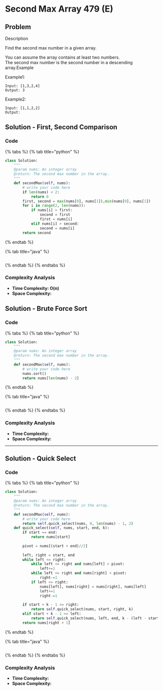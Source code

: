 # Second Max Array 479 (E)

## Problem

Description

Find the second max number in a given array.

You can assume the array contains at least two numbers.\
The second max number is the second number in a descending array.Example

Example1:

```
Input: [1,3,2,4]
Output: 3
```

Example2:

```
Input: [1,1,2,2]
Output: 
```

## Solution - First, Second Comparison

### Code

{% tabs %}
{% tab title="python" %}
```python
class Solution:
    """
    @param nums: An integer array
    @return: The second max number in the array.
    """
    def secondMax(self, nums):
        # write your code here
        if len(nums) < 2:
            return 0
        first, second = max(nums[0], nums[1]),min(nums[0], nums[1])
        for i in range(2, len(nums)):
            if nums[i] > first:
                second = first
                first = nums[i]
            elif nums[i] > second:
                second = nums[i]
        return second
```
{% endtab %}

{% tab title="java" %}
```
```
{% endtab %}
{% endtabs %}

### Complexity Analysis

* **Time Complexity: O(n)**
* **Space Complexity:**

## Solution - Brute Force Sort

### Code

{% tabs %}
{% tab title="python" %}
```python
class Solution:
    """
    @param nums: An integer array
    @return: The second max number in the array.
    """
    def secondMax(self, nums):
        # write your code here
        nums.sort()
        return nums[len(nums) - 2]
```
{% endtab %}

{% tab title="java" %}
```
```
{% endtab %}
{% endtabs %}

### Complexity Analysis

* **Time Complexity:**
* **Space Complexity:**

****

## Solution - Quick Select

### Code

{% tabs %}
{% tab title="python" %}
```python
class Solution:
    """
    @param nums: An integer array
    @return: The second max number in the array.
    """
    def secondMax(self, nums):
        # write your code here
        return self.quick_select(nums, 0, len(nums) - 1, 2)
    def quick_select(self, nums, start, end, k):
        if start == end:
            return nums[start]
        
        pivot = nums[(start + end)//2]
        
        left, right = start, end
        while left <= right:
            while left <= right and nums[left] > pivot:
                left+=1
            while left <= right and nums[right] < pivot:
                right-=1
            if left <= right:
                nums[left], nums[right] = nums[right], nums[left]
                left+=1
                right-=1
        
        if start + k - 1 <= right:
            return self.quick_select(nums, start, right, k)
        elif start + k - 1 >= left:
            return self.quick_select(nums, left, end, k - (left - start))
        return nums[right + 1]
```
{% endtab %}

{% tab title="java" %}
```
```
{% endtab %}
{% endtabs %}

### Complexity Analysis

* **Time Complexity:**
* **Space Complexity:**
